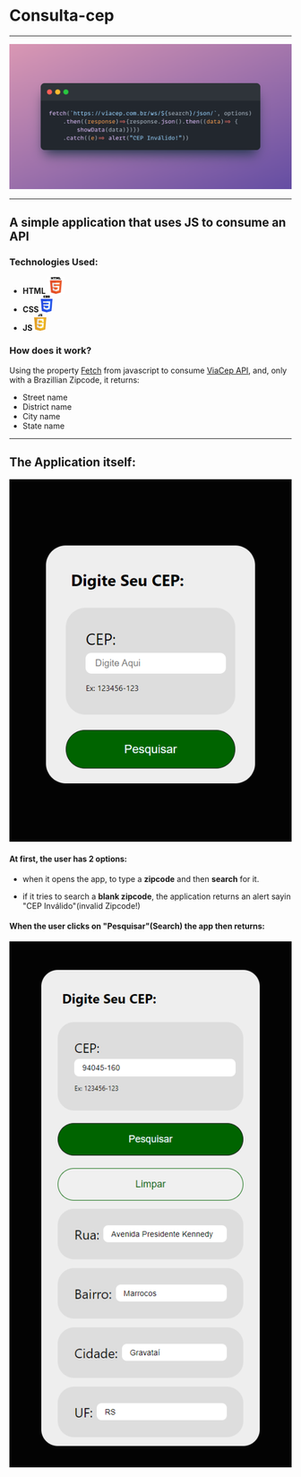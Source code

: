 # Consulta-cep
--- 
![code snippet](assets/img/Snap.png)

---

## A simple application that uses JS to consume an API 



### Technologies Used:

- **HTML <img src="assets/img/png/html.png" width="auto" height="30">**
- **CSS <img src="assets/img/png/css.png" width="auto" height="30">**
- **JS <img src="assets/img/png/js.png" width="auto" height="30">**

### How does it work?
Using the property [Fetch](https://developer.mozilla.org/pt-BR/docs/Web/API/Fetch_API) from javascript to consume [ViaCep API](https://viacep.com.br/), and, only with a Brazillian Zipcode, it returns:

- Street name
- District name
- City name 
- State name

--- 
## The Application itself:

<p style="text-align: center"><img src="assets/img/app1.png"></p>

#### At first, the user has 2 options:

- when it opens the app, to type a **zipcode** and then **search** for it. 

- if it tries to search a **blank zipcode**, the application returns an alert sayin "CEP Inválido"(invalid Zipcode!)


#### When the user clicks on "Pesquisar"(Search) the app then returns:

<p style="text-align: center"><img src="assets/img/app2.png"></p>